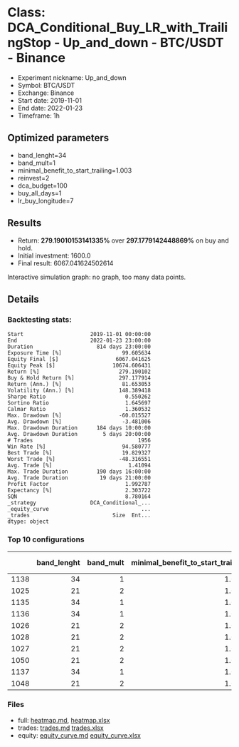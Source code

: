 # Class: DCA_Conditional_Buy_LR_with_TrailingStop - Up_and_down - BTC/USDT - Binance

- Experiment nickname: Up_and_down 
- Symbol: BTC/USDT
- Exchange: Binance
- Start date: 2019-11-01
- End date: 2022-01-23
- Timeframe: 1h

## Optimized parameters

- band_lenght=34
- band_mult=1
- minimal_benefit_to_start_trailing=1.003
- reinvest=2
- dca_budget=100
- buy_all_days=1
- lr_buy_longitude=7

## Results

- Return: **279.19010153141335%** over **297.1779142448869%** on buy and hold.
- Initial investment: 1600.0
- Final result: 6067.041624502614

Interactive simulation graph: no graph, too many data points.

## Details 
### Backtesting stats:

```
Start                     2019-11-01 00:00:00
End                       2022-01-23 23:00:00
Duration                    814 days 23:00:00
Exposure Time [%]                   99.605634
Equity Final [$]                  6067.041625
Equity Peak [$]                  10674.606431
Return [%]                         279.190102
Buy & Hold Return [%]              297.177914
Return (Ann.) [%]                   81.653053
Volatility (Ann.) [%]              148.389418
Sharpe Ratio                         0.550262
Sortino Ratio                        1.645697
Calmar Ratio                         1.360532
Max. Drawdown [%]                  -60.015527
Avg. Drawdown [%]                   -3.481006
Max. Drawdown Duration      184 days 10:00:00
Avg. Drawdown Duration        5 days 20:00:00
# Trades                                 1956
Win Rate [%]                        94.580777
Best Trade [%]                      19.829327
Worst Trade [%]                    -48.316551
Avg. Trade [%]                        1.41094
Max. Trade Duration         190 days 16:00:00
Avg. Trade Duration          19 days 21:00:00
Profit Factor                        1.992787
Expectancy [%]                       2.303722
SQN                                  8.780164
_strategy                 DCA_Conditional_...
_equity_curve                             ...
_trades                          Size  Ent...
dtype: object
```

### Top 10 configurations

|      |   band_lenght |   band_mult |   minimal_benefit_to_start_trailing |   reinvest |   dca_budget |   buy_all_days |   lr_buy_longitude |   Return [%] |
|-----:|--------------:|------------:|------------------------------------:|-----------:|-------------:|---------------:|-------------------:|-------------:|
| 1138 |            34 |           1 |                               1.003 |          2 |          100 |              1 |                  7 |      279.19  |
| 1025 |            21 |           2 |                               1.003 |          2 |          100 |              1 |                  4 |      277.826 |
| 1135 |            34 |           1 |                               1.003 |          2 |          100 |              1 |                  4 |      276.568 |
| 1136 |            34 |           1 |                               1.003 |          2 |          100 |              1 |                  5 |      276.109 |
| 1026 |            21 |           2 |                               1.003 |          2 |          100 |              1 |                  5 |      275.56  |
| 1028 |            21 |           2 |                               1.003 |          2 |          100 |              1 |                  7 |      275.485 |
| 1027 |            21 |           2 |                               1.003 |          2 |          100 |              1 |                  6 |      274.676 |
| 1050 |            21 |           2 |                               1.003 |          2 |          200 |              1 |                  7 |      274.192 |
| 1137 |            34 |           1 |                               1.003 |          2 |          100 |              1 |                  6 |      273.027 |
| 1048 |            21 |           2 |                               1.003 |          2 |          200 |              1 |                  5 |      272.245 |

### Files

- full: [heatmap.md](heatmap_df.md), [heatmap.xlsx](heatmap_df.xlsx) 
- trades: [trades.md](trades.md) [trades.xlsx](trades.xlsx)
- equity: [equity_curve.md](equity_curve.md) [equity_curve.xlsx](equity_curve.xlsx)